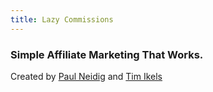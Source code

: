 ```yaml
---
title: Lazy Commissions
---
```


### Simple Affiliate Marketing That Works.

Created by [Paul Neidig](https://github.com/RealOrangeOne/hugo-theme-revealjs) and [Tim Ikels](https://obdude.com/)
